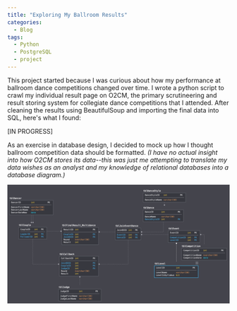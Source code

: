 ```yaml
---
title: "Exploring My Ballroom Results"
categories:
  - Blog
tags:
  - Python
  - PostgreSQL
  - project
---
```


This project started because I was curious about how my performance at ballroom dance competitions changed over time. I wrote a python script to crawl my individual result page on O2CM, the primary scrutineering and result storing system for collegiate dance competitions that I attended. After cleaning the results using BeautifulSoup and importing the final data into SQL, here's what I found: 

[IN PROGRESS]

As an exercise in database design, I decided to mock up how I thought ballroom competition data should be formatted. *(I have no actual insight into how O2CM stores its data--this was just me attempting to translate my data wishes as an analyst and my knowledge of relational databases into a database diagram.)*

![alt text](https://github.com/ssluo/ssluo.github.io/blob/master/assets/images/ballroomdatabase.png?raw=true "A new ballroom database")
